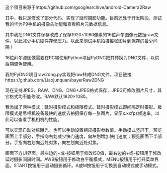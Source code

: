 这个项目来源于https://github.com/googlearchive/android-Camera2Raw


其中，我只是修改了部分代码，实现了延时摄影功能。目前还处于开发阶段，测试我的华为P9手机的摄像头功能和查看照片元数据信息。


其中我把DNG文件保存改成了保存1920×1080像素的16位拜尔图像元数据raw文件，以此减少手机硬件存储压力。以此来测试手机拍摄每张图片到保存的最少间隔！


16位拜尔源图像需要在PC端使用Python项目PyDNG把其转换为DNG文件，以供后期调色使用。


我的PyDNG项目raw2dng.py实现把raw转成DNG文件，项目链接https://github.com/Liaojunquan/bayerRaw2DNG


现在支持JPEG、RAW、DNG、DNG+JPEG格式保存，JPEG可修改图片尺寸，其它格式均不能修改。RAW默认1920×1080。


我添加了两种模式：延时摄影模式和极限模式。延时摄影模式即间隔定时摄影。极限模式是尽相机设备最快的速度去拍摄保存每一张图片，显示x.xxfps帧速率，以此可以查看手机相机的性能。


可以实现自动对焦曝光，也可以手动设置相应摄影参数值。手动模式竖屏下，预览画面上半部分，手指向右划减少快门速度，向左划增加快门速度；预览画面下半部分，手指向右划向远处对焦，向左划向近处对焦。


画面下方UI界面，最左边的+或-按钮用于修改ISO值，最右边的+或-按钮用于修改延时摄影间隔时间。AWB按钮用于修改白平衡模式，MENU按钮用于打开菜单界面，START按钮用于启动摄影循环。A或M按钮用于切换到自动模式或手动模式。
